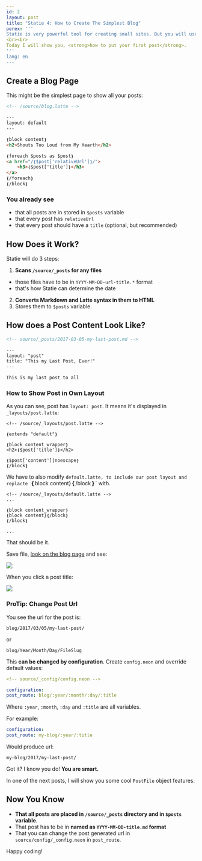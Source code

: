 ```yaml
---
id: 2
layout: post
title: "Statie 4: How to Create The Simplest Blog"
perex: '''
Statie is very powerful tool for creating small sites. But you will use just small part of it's features, having just micro-sites. How to get to full 100%? <strong>Build a blog</strong>.
<br><br>
Today I will show you, <strong>how to put your first post</strong>.
'''
lang: en
---
```



## Create a Blog Page

This might be the simplest page to show all your posts:


```html
<!-- /source/blog.latte -->

---
layout: default
---

❴block content❵
<h2>Shouts Too Loud from My Hearth</h2>

❴foreach $posts as $post❵
<a href="/❴$post['relativeUrl']❵/">
    <h3>❴$post['title']❵</h3>
</a>
❴/foreach❵
❴/block❵
```

### You already see

- that all posts are in stored in `$posts` variable
- that every post has `relativeUrl`
- that every post should have a `title` (optional, but recommended)


## How Does it Work?

Statie will do 3 steps:

1. **Scans `/source/_posts` for any files**
- those files have to be in `YYYY-MM-DD-url-title.*` format
- that's how Statie can determine the date
2. **Converts Markdown and Latte syntax in them to HTML**
3. Stores them to `$posts` variable.


## How does a Post Content Look Like?

```html
<!-- source/_posts/2017-03-05-my-last-post.md -->

---
layout: "post"
title: "This my Last Post, Ever!"
---

This is my last post to all
```

### How to Show Post in Own Layout

As you can see, post has `layout: post`. It means it's displayed in `_layouts/post.latte`:

```twig
<!-- /source/_layouts/post.latte -->

❴extends "default"❵

❴block content_wrapper❵
<h2>❴$post['title']❵</h2>

❴$post['content']|noescape❵
❴/block❵
```

We have to also modify `default.latte, to include our post layout and replacte `❴block content}❴/block❵` with.

```twig
<!-- /source/_layouts/default.latte -->
...

❴block content_wrapper❵
❴block content}❴/block❵
❴/block❵

...
```

That should be it.

Save file, [look on the blog page](http://localhost:8000/blog) and see:

<div class="text-center">
    <img src="/../../../../assets/images/posts/2017/statie-4/statie-blog.png" class="thumbnail">
</div>

When you click a post title:

<div class="text-center">
    <img src="/../../../../assets/images/posts/2017/statie-4/statie-post.png" class="thumbnail">
</div>



### ProTip: Change Post Url

You see the url for the post is:

```
blog/2017/03/05/my-last-post/
```

or

```
blog/Year/Month/Day/FileSlug
```

This **can be changed by configuration**. Create `config.neon` and override default values:

```yaml
<!-- source/_config/config.neon -->

configuration:
post_route: blog/:year/:month/:day/:title
```

Where `:year`, `:month`, `:day` and `:title` are all variables.

For example:

```yaml
configuration:
post_route: my-blog/:year/:title
```

Would produce url:

```
my-blog/2017/my-last-post/
```

Got it? I know you do! **You are smart.**



In one of the next posts, I will show you some cool `PostFile` object features.


## Now You Know

- **That all posts are placed in `/source/_posts` directory and in `$posts` variable**.
- That post has to be in **named as `YYYY-MM-DD-title.md` format**
- That you can change the post generated url in `source/config/_config.neon` in `post_route`.


Happy coding!